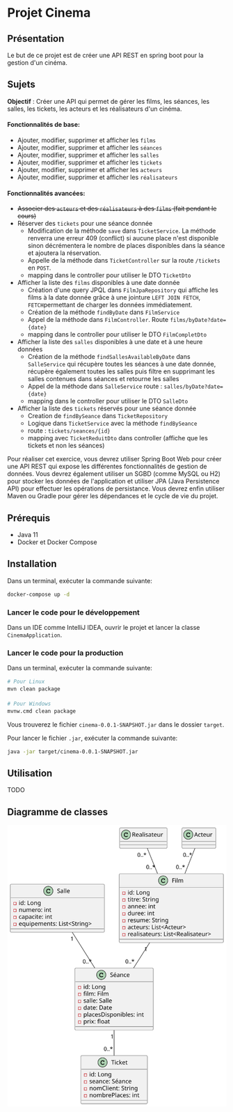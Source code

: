 # Projet Cinema

## Présentation

Le but de ce projet est de créer une API REST en spring boot pour la gestion d'un cinéma.

## Sujets

__Objectif__ : Créer une API qui permet de gérer les films, les séances, les salles, les tickets, les acteurs et les réalisateurs d'un cinéma.

#### Fonctionnalités de base:

- Ajouter, modifier, supprimer et afficher les `films`
- Ajouter, modifier, supprimer et afficher les `séances`
- Ajouter, modifier, supprimer et afficher les `salles`
- Ajouter, modifier, supprimer et afficher les `tickets`
- Ajouter, modifier, supprimer et afficher les `acteurs`
- Ajouter, modifier, supprimer et afficher les `réalisateurs`

#### Fonctionnalités avancées:

- ~~Associer des `acteurs` et des `réalisateurs` à des `films` (fait pendant le cours)~~
- Réserver des `tickets` pour une séance donnée
  * Modification de la méthode `save` dans `TicketService`. La méthode renverra
    une erreur 409 (conflict) si aucune place n'est disponible sinon décrémentera
    le nombre de places disponibles dans la séance et ajoutera la réservation.
  * Appelle de la méthode dans `TicketController` sur la route `/tickets` en `POST`.
  * mapping dans le controller pour utiliser le DTO `TicketDto`
- Afficher la liste des `films` disponibles à une date donnée
  * Création d'une query JPQL dans `FilmJpaRepository` qui affiche les films à la date donnée grâce à une jointure `LEFT JOIN FETCH`, `FETCH`permettant de charger les données immédiatement.
  * Création de la méthode `findByDate` dans `FilmService`
  * Appel de la méthode dans `FilmController`. Route `films/byDate?date={date}`
  * mapping dans le controller pour utiliser le DTO `FilmCompletDto`
- Afficher la liste des `salles` disponibles à une date et à une heure données
  * Création de la méthode `findSallesAvailableByDate` dans `SalleService` qui récupère toutes les séances à une date donnée, récupère également toutes les salles puis filtre en supprimant les salles contenues dans séances et retourne les salles
  * Appel de la méthode dans `SalleService` route : `salles/byDate?date={date}`
  * mapping dans le controller pour utiliser le DTO `SalleDto`
- Afficher la liste des `tickets` réservés pour une séance donnée
    * Creation de `findBySeance` dans `TicketRepository`
    * Logique dans `TicketService` avec la méthode `findBySeance`
    * route : `tickets/seances/{id}`
    * mapping avec `TicketReduitDto` dans controller (affiche que les tickets et non les séances)

Pour réaliser cet exercice, vous devrez utiliser Spring Boot Web pour créer une API REST qui expose les différentes fonctionnalités de gestion de données. Vous devrez également utiliser un SGBD (comme MySQL ou H2) pour stocker les données de l'application et utiliser JPA (Java Persistence API) pour effectuer les opérations de persistance. Vous devrez enfin utiliser Maven ou Gradle pour gérer les dépendances et le cycle de vie du projet.

## Prérequis

- Java 11
- Docker et Docker Compose

## Installation

Dans un terminal, exécuter la commande suivante:

```bash
docker-compose up -d
```

### Lancer le code pour le développement

Dans un IDE comme IntelliJ IDEA, ouvrir le projet et lancer la classe `CinemaApplication`.

### Lancer le code pour la production

Dans un terminal, exécuter la commande suivante:

```bash
# Pour Linux
mvn clean package

# Pour Windows
mvnw.cmd clean package
```

Vous trouverez le fichier `cinema-0.0.1-SNAPSHOT.jar` dans le dossier `target`.

Pour lancer le fichier `.jar`, exécuter la commande suivante:

```bash
java -jar target/cinema-0.0.1-SNAPSHOT.jar
```

## Utilisation

TODO

## Diagramme de classes

![Cinema Diagramme de classe](./docs/assets/cinema.svg)